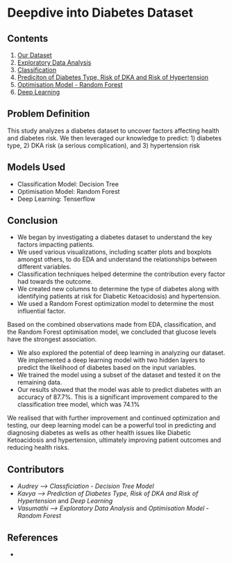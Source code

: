 # Deepdive into Diabetes Dataset

## Contents 
1) [Our Dataset](https://github.com/vvaasuuu/SC1015-Mini-Project/blob/53cea610dd99038553a6dc9b9f360bc1186cd981/Our%20Dataset.ipynb)
2) [Exploratory Data Analysis](https://github.com/vvaasuuu/SC1015-Mini-Project/blob/53cea610dd99038553a6dc9b9f360bc1186cd981/Exploratory%20Data%20Analysis.ipynb)
3) [Classification](https://github.com/vvaasuuu/SC1015-Mini-Project/blob/53cea610dd99038553a6dc9b9f360bc1186cd981/Classification%20Model.ipynb)
4) [Prediciton of Diabetes Type, Risk of DKA and Risk of Hypertension](https://github.com/vvaasuuu/SC1015-Mini-Project/blob/53cea610dd99038553a6dc9b9f360bc1186cd981/Prediction%20of%20Diabetes%20Type%2C%20Risk%20of%20DKA%20and%20Risk%20of%20Hypertension.ipynb
)
5) [Optimisation Model - Random Forest](https://github.com/vvaasuuu/SC1015-Mini-Project/blob/53cea610dd99038553a6dc9b9f360bc1186cd981/Optimisation%20Model%20-%20Random%20Forest.ipynb)
6) [Deep Learning](https://github.com/vvaasuuu/SC1015-Mini-Project/blob/53cea610dd99038553a6dc9b9f360bc1186cd981/Deep%20Learning.ipynb)

## Problem Definition 
This study analyzes a diabetes dataset to uncover factors affecting health and diabetes risk. 
We then leveraged our knowledge to predict: 1) diabetes type, 2) DKA risk (a serious complication), and 3) hypertension risk

## Models Used
- Classification Model: Decision Tree
- Optimisation Model: Random Forest
- Deep Learning: Tenserflow

## Conclusion
- We began by investigating a diabetes dataset to understand the key factors impacting patients.
- We used various visualizations, including scatter plots and boxplots amongst others, to do EDA and understand the relationships between different variables.
- Classification techniques helped determine the contribution every factor had towards the outcome.
- We created new columns to determine the type of diabetes along with identifying patients at risk for Diabetic Ketoacidosis) and hypertension.
- We used a Random Forest optimization model to determine the most influential factor.

Based on the combined observations made from EDA, classification, and the Random Forest optimisation model, we concluded that glucose levels have the strongest association. 

- We also explored the potential of deep learning in analyzing our dataset. We implemented a deep learning model with two hidden layers to predict the likelihood of diabetes based on the input variables.
- We trained the model using a subset of the dataset and tested it on the remaining data.
- Our results showed that the model was able to predict diabetes with an accuracy of 87.7%. This is a significant improvement compared to the classification tree model, which was 74.1%

We realised that with further improvement and continued optimization and testing, our deep learning model can be a powerful tool in predicting and diagnosing diabetes as wells as other health issues like Diabetic Ketoacidosis and hypertension, ultimately improving patient outcomes and reducing health risks.


## Contributors
- *Audrey --> Classficiation - Decision Tree Model*
- *Kavya --> Prediction of Diabetes Type, Risk of DKA and Risk of Hypertension* and *Deep Learning*
- *Vasumathi --> Exploratory Data Analysis* and *Optimisation Model - Random Forest*

## References
- 
